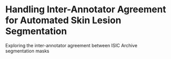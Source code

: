 # Handling Inter-Annotator Agreement for Automated Skin Lesion Segmentation
Exploring the inter-annotator agreement between ISIC Archive segmentation masks
